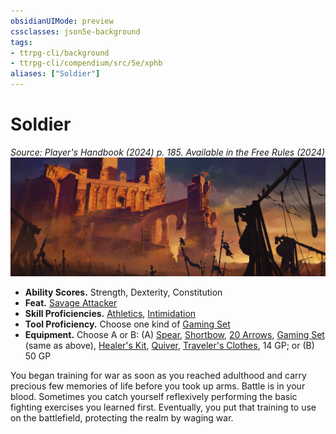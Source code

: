 ```yaml
---
obsidianUIMode: preview
cssclasses: json5e-background
tags:
- ttrpg-cli/background
- ttrpg-cli/compendium/src/5e/xphb
aliases: ["Soldier"]
---
```

# Soldier
*Source: Player's Handbook (2024) p. 185. Available in the Free Rules (2024)*  
![](3-Compendium/backgrounds/img/soldier.webp#right)

- **Ability Scores.** Strength, Dexterity, Constitution  
- **Feat.** [Savage Attacker](3-Compendium/feats/savage-attacker-xphb.md)  
- **Skill Proficiencies.** [Athletics](3-Compendium/rules/skills.md#Athletics), [Intimidation](3-Compendium/rules/skills.md#Intimidation)  
- **Tool Proficiency.** Choose one kind of [Gaming Set](3-Compendium/items/gaming-set-xphb.md)  
- **Equipment.** Choose A or B: (A) [Spear](3-Compendium/items/spear-xphb.md), [Shortbow](3-Compendium/items/shortbow-xphb.md), [20 Arrows](3-Compendium/items/arrow-xphb.md), [Gaming Set](3-Compendium/items/gaming-set-xphb.md) (same as above), [Healer's Kit](3-Compendium/items/healers-kit-xphb.md), [Quiver](3-Compendium/items/quiver-xphb.md), [Traveler's Clothes](3-Compendium/items/travelers-clothes-xphb.md), 14 GP; or (B) 50 GP  

You began training for war as soon as you reached adulthood and carry precious few memories of life before you took up arms. Battle is in your blood. Sometimes you catch yourself reflexively performing the basic fighting exercises you learned first. Eventually, you put that training to use on the battlefield, protecting the realm by waging war.